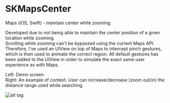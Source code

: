 # SKMapsCenter
Maps (iOS, Swift) - maintain center while zooming.  

Developed due to not being able to maintain the center position of a given location while zooming.  
Scrolling while zooming can't be bypassed using the current Maps API.
Therefore, I've used an UIView on top of Maps to intercept pinch gestures, which is then used to animate the correct region.
All default gestures has been added to the UIView in order to simulate the exact same user experience as with Maps.

Left: Demo screen  
Right: An example of context. User can increase/decrease (zoom out/in) the distance range used while searching.

![alt tag](/Image.png)
